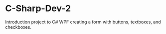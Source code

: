 # C-Sharp-Dev-2

Introduction project to C# WPF creating a form with buttons, textboxes, and checkboxes. 
